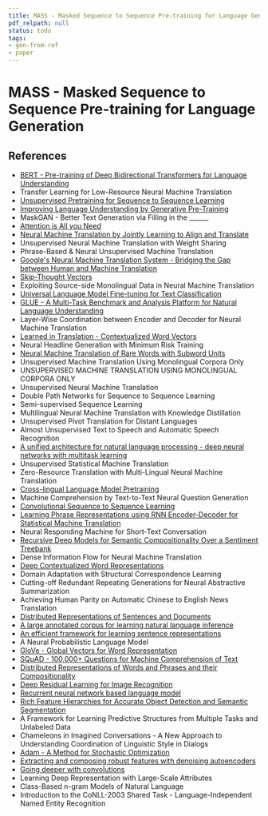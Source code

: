 ```yaml
---
title: MASS - Masked Sequence to Sequence Pre-training for Language Generation
pdf_relpath: null
status: todo
tags:
- gen-from-ref
- paper
---
```


# MASS - Masked Sequence to Sequence Pre-training for Language Generation

## References

- [BERT - Pre-training of Deep Bidirectional Transformers for Language Understanding](./bert-pre-training-of-deep-bidirectional-transformers-for-language-understanding.md)
- Transfer Learning for Low-Resource Neural Machine Translation
- [Unsupervised Pretraining for Sequence to Sequence Learning](./unsupervised-pretraining-for-sequence-to-sequence-learning.md)
- [Improving Language Understanding by Generative Pre-Training](./improving-language-understanding-by-generative-pre-training.md)
- MaskGAN - Better Text Generation via Filling in the ______
- [Attention is All you Need](./attention-is-all-you-need.md)
- [Neural Machine Translation by Jointly Learning to Align and Translate](./neural-machine-translation-by-jointly-learning-to-align-and-translate.md)
- Unsupervised Neural Machine Translation with Weight Sharing
- Phrase-Based & Neural Unsupervised Machine Translation
- [Google's Neural Machine Translation System - Bridging the Gap between Human and Machine Translation](./google-s-neural-machine-translation-system-bridging-the-gap-between-human-and-machine-translation.md)
- [Skip-Thought Vectors](./skip-thought-vectors.md)
- Exploiting Source-side Monolingual Data in Neural Machine Translation
- [Universal Language Model Fine-tuning for Text Classification](./universal-language-model-fine-tuning-for-text-classification.md)
- [GLUE - A Multi-Task Benchmark and Analysis Platform for Natural Language Understanding](./glue-a-multi-task-benchmark-and-analysis-platform-for-natural-language-understanding.md)
- Layer-Wise Coordination between Encoder and Decoder for Neural Machine Translation
- [Learned in Translation - Contextualized Word Vectors](./learned-in-translation-contextualized-word-vectors.md)
- Neural Headline Generation with Minimum Risk Training
- [Neural Machine Translation of Rare Words with Subword Units](./neural-machine-translation-of-rare-words-with-subword-units.md)
- Unsupervised Machine Translation Using Monolingual Corpora Only
- UNSUPERVISED MACHINE TRANSLATION USING MONOLINGUAL CORPORA ONLY
- Unsupervised Neural Machine Translation
- Double Path Networks for Sequence to Sequence Learning
- Semi-supervised Sequence Learning
- Multilingual Neural Machine Translation with Knowledge Distillation
- Unsupervised Pivot Translation for Distant Languages
- Almost Unsupervised Text to Speech and Automatic Speech Recognition
- [A unified architecture for natural language processing - deep neural networks with multitask learning](./a-unified-architecture-for-natural-language-processing-deep-neural-networks-with-multitask-learning.md)
- Unsupervised Statistical Machine Translation
- Zero-Resource Translation with Multi-Lingual Neural Machine Translation
- [Cross-lingual Language Model Pretraining](./cross-lingual-language-model-pretraining.md)
- Machine Comprehension by Text-to-Text Neural Question Generation
- [Convolutional Sequence to Sequence Learning](./convolutional-sequence-to-sequence-learning.md)
- [Learning Phrase Representations using RNN Encoder-Decoder for Statistical Machine Translation](./learning-phrase-representations-using-rnn-encoder-decoder-for-statistical-machine-translation.md)
- Neural Responding Machine for Short-Text Conversation
- [Recursive Deep Models for Semantic Compositionality Over a Sentiment Treebank](./recursive-deep-models-for-semantic-compositionality-over-a-sentiment-treebank.md)
- Dense Information Flow for Neural Machine Translation
- [Deep Contextualized Word Representations](./deep-contextualized-word-representations.md)
- Domain Adaptation with Structural Correspondence Learning
- Cutting-off Redundant Repeating Generations for Neural Abstractive Summarization
- Achieving Human Parity on Automatic Chinese to English News Translation
- [Distributed Representations of Sentences and Documents](./distributed-representations-of-sentences-and-documents.md)
- [A large annotated corpus for learning natural language inference](./a-large-annotated-corpus-for-learning-natural-language-inference.md)
- [An efficient framework for learning sentence representations](./an-efficient-framework-for-learning-sentence-representations.md)
- A Neural Probabilistic Language Model
- [GloVe - Global Vectors for Word Representation](./glove-global-vectors-for-word-representation.md)
- [SQuAD - 100,000+ Questions for Machine Comprehension of Text](./squad-100-000-questions-for-machine-comprehension-of-text.md)
- [Distributed Representations of Words and Phrases and their Compositionality](./distributed-representations-of-words-and-phrases-and-their-compositionality.md)
- [Deep Residual Learning for Image Recognition](./deep-residual-learning-for-image-recognition.md)
- [Recurrent neural network based language model](./recurrent-neural-network-based-language-model.md)
- [Rich Feature Hierarchies for Accurate Object Detection and Semantic Segmentation](./rich-feature-hierarchies-for-accurate-object-detection-and-semantic-segmentation.md)
- A Framework for Learning Predictive Structures from Multiple Tasks and Unlabeled Data
- Chameleons in Imagined Conversations - A New Approach to Understanding Coordination of Linguistic Style in Dialogs
- [Adam - A Method for Stochastic Optimization](./adam-a-method-for-stochastic-optimization.md)
- [Extracting and composing robust features with denoising autoencoders](./extracting-and-composing-robust-features-with-denoising-autoencoders.md)
- [Going deeper with convolutions](./going-deeper-with-convolutions.md)
- Learning Deep Representation with Large-Scale Attributes
- Class-Based n-gram Models of Natural Language
- Introduction to the CoNLL-2003 Shared Task - Language-Independent Named Entity Recognition

